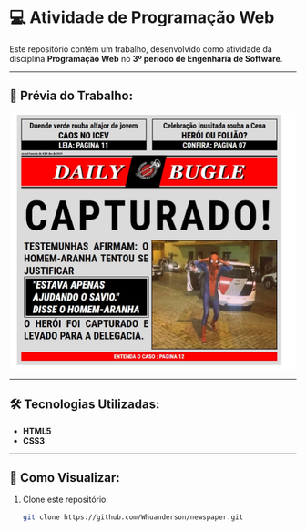 # 💻 Atividade de Programação Web

Este repositório contém um trabalho, desenvolvido como atividade da disciplina **Programação Web** no **3º período de Engenharia de Software**.

---

## 📸 Prévia do Trabalho:
![Cartão Profissional](./github/image1.jpg)

---

## 🛠 Tecnologias Utilizadas:
- **HTML5**
- **CSS3**

---

## 📂 Como Visualizar:
1. Clone este repositório:
   ```sh
   git clone https://github.com/Whuanderson/newspaper.git
